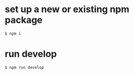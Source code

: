 # set up a new or existing npm package
```sh
$ npm i
```

# run develop 
```sh
$ npm run develop
```